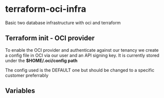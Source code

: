 # terraform-oci-infra
Basic two database infrastructure with oci and terraform

## Terraform init - OCI provider

To enable the OCI provider and authenticate against our tenancy we create a config file in OCI via our user and an API signing key. It is currently stored under the **$HOME/.oci/config path**

The config used is the DEFAULT one but should be changed to a specific customer preferrably

## Variables
